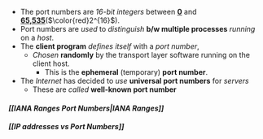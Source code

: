 - The port numbers are *16-bit integers* between <u>**0**</u> and <u>**65,535**</u>($\color{red}2^{16}$).
- Port numbers are *used* to *distinguish* **b/w multiple processes** *running* on a *host*.
- The **client program** *defines itself* with a *port number*,
	- *Chosen* **randomly** by the transport layer software running on the client host.
		- This is the **ephemeral** (temporary) **port number**.
- The *Internet* has decided to *use* **universal port numbers** for *servers*
	- These are *called* **well-known port number**

#### *[[IANA Ranges Port Numbers|IANA Ranges]]*
#### *[[IP addresses vs Port Numbers]]*